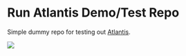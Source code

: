 # Run Atlantis Demo/Test Repo

Simple dummy repo for testing out [Atlantis](https://www.runatlantis.io/).

![](https://www.runatlantis.io/hero.png)